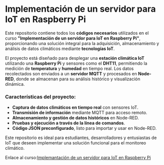 # Implementación de un servidor para IoT en Raspberry Pi

Este repositorio contiene todos los **códigos necesarios** utilizados en el curso **"Implementación de un servidor para IoT en Raspberry Pi"**, proporcionando una solución integral para la adquisición, almacenamiento y análisis de datos climáticos mediante **tecnologías IoT**.  

El proyecto está diseñado para desplegar una **estación climática IoT** utilizando una **Raspberry Pi** y sensores como el **DHT11**, permitiendo la medición de **temperatura** y **humedad** en tiempo real. Los datos recolectados son enviados a un **servidor MQTT** y procesados en **Node-RED**, donde se almacenan para su análisis histórico y visualización dinámica.  

### Características del proyecto:  
- **Captura de datos climáticos en tiempo real** con sensores IoT. 
- **Transmisión de información** mediante MQTT para acceso remoto. 
- **Almacenamiento y gestión de datos históricos** en Node-RED. 
- **Pruebas y ejecución a través de la línea de comandos**. 
- **Código JSON preconfigurado**, listo para importar y usar en Node-RED. 

Este repositorio es ideal para estudiantes, desarrolladores y entusiastas de IoT que deseen implementar una solución funcional para el monitoreo climático.  

Enlace al curso:[Implemantación de un servidor para IoT en Raspberry Pi](https://edu.codigoiot.com/course/view.php?id=1049&section=3)
